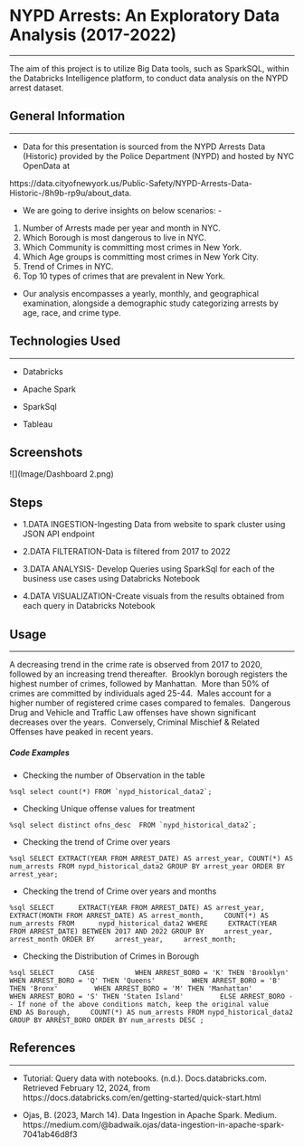 <h1>NYPD Arrests: An Exploratory Data Analysis (2017-2022)</h1>
<hr><p>The aim of this project is to utilize Big Data tools, such as SparkSQL, within the Databricks Intelligence platform, to conduct data analysis on the NYPD arrest dataset.</p><h2>General Information</h2>
<hr><ul>
<li>Data for this presentation is sourced from the NYPD Arrests Data (Historic) provided by the Police Department (NYPD) and hosted by NYC OpenData at</li>
</ul>
<p>https://data.cityofnewyork.us/Public-Safety/NYPD-Arrests-Data-Historic-/8h9b-rp9u/about_data.</p><ul>
<li>We are going to derive insights on below scenarios: -</li>
</ul>
<ol>
<li>Number of Arrests made per year and month in NYC.</li>
<li>Which Borough is most dangerous to live in NYC.</li>
<li>Which Community is committing most crimes in New York.</li>
<li>Which Age groups is committing most crimes in New York City.</li>
<li>Trend of Crimes in NYC.</li>
<li>Top 10 types of crimes that are prevalent in New York.</li>
</ol><ul>
<li>Our analysis encompasses a yearly, monthly, and geographical examination, alongside a demographic study categorizing arrests by age, race, and crime type.</li>
</ul><h2>Technologies Used</h2>
<hr><ul>
<li>Databricks</li>
</ul><ul>
<li>Apache Spark</li>
</ul><ul>
<li>SparkSql</li>
</ul><ul>
<li>Tableau</li>
</ul><h2>Screenshots</h2>
![](Image/Dashboard 2.png)
<h2>Steps</h2><ul>
<li>1.DATA INGESTION-Ingesting Data from website to spark cluster using JSON API endpoint</li>
</ul><ul>
<li>2.DATA FILTERATION-Data is filtered from 2017 to 2022</li>
</ul><ul>
<li>3.DATA ANALYSIS- Develop Queries using SparkSql for each of the business use cases using Databricks Notebook</li>
</ul><ul>
<li>4.DATA VISUALIZATION-Create visuals from the results obtained from each query in Databricks Notebook</li>
</ul><h2>Usage</h2>
<hr><p>A decreasing trend in the crime rate is observed from 2017 to 2020, followed by an increasing trend thereafter.&nbsp;
Brooklyn borough registers the highest number of crimes, followed by Manhattan.&nbsp;
More than 50% of crimes are committed by individuals aged 25-44.&nbsp;
Males account for a higher number of registered crime cases compared to females.&nbsp;
Dangerous Drug and Vehicle and Traffic Law offenses have shown significant decreases over the years.&nbsp;
Conversely, Criminal Mischief &amp; Related Offenses have peaked in recent years.&nbsp;</p><h5>Code Examples</h5><ul>
<li>Checking the number of Observation in the table</li>
</ul><p><code>%sql select count(*) FROM `nypd_historical_data2`;</code></p><ul>
<li>Checking Unique offense values for treatment</li>
</ul><p><code>%sql select distinct ofns_desc  FROM `nypd_historical_data2`; </code></p><ul>
<li>Checking the trend of Crime over years</li>
</ul><p><code>%sql SELECT EXTRACT(YEAR FROM ARREST_DATE) AS arrest_year, COUNT(*) AS num_arrests FROM nypd_historical_data2 GROUP BY arrest_year ORDER BY arrest_year;</code></p><ul>
<li>Checking the trend of Crime over years and months</li>
</ul><p><code>%sql SELECT      EXTRACT(YEAR FROM ARREST_DATE) AS arrest_year,     EXTRACT(MONTH FROM ARREST_DATE) AS arrest_month,     COUNT(*) AS num_arrests FROM      nypd_historical_data2 WHERE     EXTRACT(YEAR FROM ARREST_DATE) BETWEEN 2017 AND 2022 GROUP BY     arrest_year,     arrest_month ORDER BY     arrest_year,     arrest_month;</code></p><ul>
<li>Checking the Distribution  of Crimes in Borough</li>
</ul><p><code>%sql SELECT      CASE          WHEN ARREST_BORO = 'K' THEN 'Brooklyn'         WHEN ARREST_BORO = 'Q' THEN 'Queens'         WHEN ARREST_BORO = 'B' THEN 'Bronx'         WHEN ARREST_BORO = 'M' THEN 'Manhattan'         WHEN ARREST_BORO = 'S' THEN 'Staten Island'         ELSE ARREST_BORO -- If none of the above conditions match, keep the original value     END AS Borough,     COUNT(*) AS num_arrests FROM nypd_historical_data2 GROUP BY ARREST_BORO ORDER BY num_arrests DESC ;</code></p><h2>References</h2>
<hr><ul>
<li>Tutorial: Query data with notebooks. (n.d.). Docs.databricks.com. Retrieved February 12, 2024, from https://docs.databricks.com/en/getting-started/quick-start.html</li>
</ul><ul>
<li>Ojas, B. (2023, March 14). Data Ingestion in Apache Spark. Medium. https://medium.com/@badwaik.ojas/data-ingestion-in-apache-spark-7041ab46d8f3</li>
</ul>
